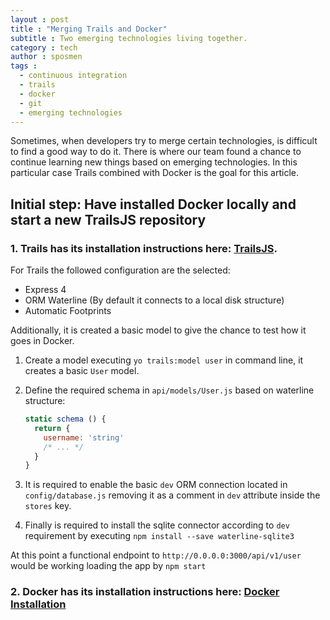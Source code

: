 ```yaml
---
layout : post
title : "Merging Trails and Docker"
subtitle : Two emerging technologies living together.
category : tech
author : sposmen
tags :
  - continuous integration
  - trails
  - docker
  - git
  - emerging technologies
---
```


Sometimes, when developers try to merge certain technologies, is difficult to find a good way to do it. There is where our team found a chance to
continue learning new things based on emerging technologies. In this particular case Trails combined with Docker is the goal for this article.


## Initial step: Have installed Docker locally and start a new TrailsJS repository

### 1. Trails has its installation instructions here: <a href="https://github.com/trailsjs/trails/blob/master/README.md" target="_blank">TrailsJS</a>.
    
  For Trails the followed configuration are the selected:
  
   - Express 4
   - ORM Waterline (By default it connects to a local disk structure) 
   - Automatic Footprints
 
  
  Additionally, it is created a basic model to give the chance to test how it goes in Docker.
  
  1. Create a model executing `yo trails:model user` in command line, it creates a basic `User` model.
  2. Define the required schema in `api/models/User.js` based on waterline structure:
      
     ```javascript
     static schema () {
       return {
         username: 'string'
         /* ... */
       }
     }
     ```
  3. It is required to enable the basic `dev` ORM connection located in `config/database.js` removing it as a comment in `dev` attribute inside the `stores` key.
  4. Finally is required to install the sqlite connector according to `dev` requirement by executing `npm install --save waterline-sqlite3`
  
  At this point a functional endpoint to `http://0.0.0.0:3000/api/v1/user` would be working loading the app by `npm start`
      
### 2. Docker has its installation instructions here: <a href="https://docs.docker.com/engine/installation" target="_blank">Docker Installation</a>

